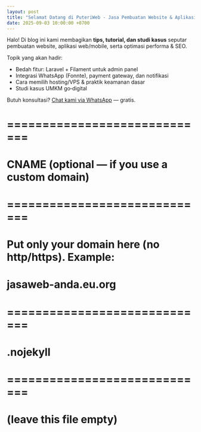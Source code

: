 ```yaml
---
layout: post
title: "Selamat Datang di PuteriWeb - Jasa Pembuatan Website & Aplikasi"
date: 2025-09-03 10:00:00 +0700
---
```



Halo! Di blog ini kami membagikan **tips, tutorial, dan studi kasus** seputar pembuatan website, aplikasi web/mobile, serta optimasi performa & SEO.


Topik yang akan hadir:
- Bedah fitur: Laravel + Filament untuk admin panel
- Integrasi WhatsApp (Fonnte), payment gateway, dan notifikasi
- Cara memilih hosting/VPS & praktik keamanan dasar
- Studi kasus UMKM go‑digital


Butuh konsultasi? [Chat kami via WhatsApp](https://wa.me/6289693342298) — gratis.




# =============================
# CNAME (optional — if you use a custom domain)
# =============================
# Put only your domain here (no http/https). Example:
# jasaweb-anda.eu.org




# =============================
# .nojekyll
# =============================
# (leave this file empty)